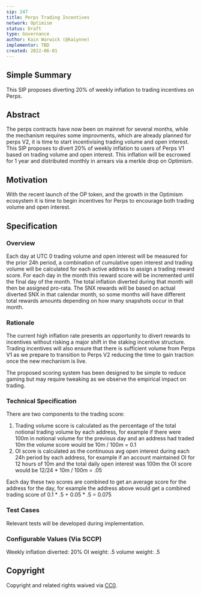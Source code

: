 ```yaml
---
sip: 247
title: Perps Trading Incentives
network: Optimism
status: Draft
type: Governance
author: Kain Warwick (@kaiynne)
implementor: TBD
created: 2022-06-01
---
```


<!--You can leave these HTML comments in your merged SIP and delete the visible duplicate text guides, they will not appear and may be helpful to refer to if you edit it again. This is the suggested template for new SIPs. Note that an SIP number will be assigned by an editor. When opening a pull request to submit your SIP, please use an abbreviated title in the filename, `sip-draft_title_abbrev.md`. The title should be 44 characters or less.-->

## Simple Summary

<!--"If you can't explain it simply, you don't understand it well enough." Simply describe the outcome the proposed changes intends to achieve. This should be non-technical and accessible to a casual community member.-->

This SIP proposes diverting 20% of weekly inflation to trading incentives on Perps. 

## Abstract

<!--A short (~200 word) description of the proposed change, the abstract should clearly describe the proposed change. This is what *will* be done if the SIP is implemented, not *why* it should be done or *how* it will be done. If the SIP proposes deploying a new contract, write, "we propose to deploy a new contract that will do x".-->

The perps contracts have now been on mainnet for several months, while the mechanism requires some improvments, which are already planned for perps V2, it is time to start incentivising trading volume and open interest. This SIP proposes to divert 20% of weekly inflation to users of Perps V1 based on trading volume and open interest. This inflation will be escrowed for 1 year and distributed monthly in arrears via a merkle drop on Optimism.

## Motivation

<!--This is the problem statement. This is the *why* of the SIP. It should clearly explain *why* the current state of the protocol is inadequate.  It is critical that you explain *why* the change is needed, if the SIP proposes changing how something is calculated, you must address *why* the current calculation is innaccurate or wrong. This is not the place to describe how the SIP will address the issue!-->

With the recent launch of the OP token, and the growth in the Optimism ecosystem it is time to begin incentives for Perps to encourage both trading volume and open interest.

## Specification

<!--The specification should describe the syntax and semantics of any new feature, there are five sections
1. Overview
2. Rationale
3. Technical Specification
4. Test Cases
5. Configurable Values
-->

### Overview

<!--This is a high level overview of *how* the SIP will solve the problem. The overview should clearly describe how the new feature will be implemented.-->

Each day at UTC 0 trading volume and open interest will be measured for the prior 24h period, a combination of cumulative open interest and trading volume will be calculated for each active address to assign a trading reward score. For each day in the month this reward score will be incremented until the final day of the month. The total inflation diverted during that month will then be assigned pro-rata. The SNX rewards will be based on actual diverted SNX in that calendar month, so some months will have different total rewards amounts depending on how many snapshots occur in that month.

### Rationale

<!--This is where you explain the reasoning behind how you propose to solve the problem. Why did you propose to implement the change in this way, what were the considerations and trade-offs. The rationale fleshes out what motivated the design and why particular design decisions were made. It should describe alternate designs that were considered and related work. The rationale may also provide evidence of consensus within the community, and should discuss important objections or concerns raised during discussion.-->

The current high inflation rate presents an opportunity to divert rewards to incentives without risking a major shift in the staking incentive structure. Trading incentives will also ensure that there is sufficient volume from Perps V1 as we prepare to transition to Perps V2 reducing the time to gain traction once the new mechanism is live.

The proposed scoring system has been designed to be simple to reduce gaming but may require tweaking as we observe the empirical impact on trading.

### Technical Specification

<!--The technical specification should outline the public API of the changes proposed. That is, changes to any of the interfaces Synthetix currently exposes or the creations of new ones.-->

There are two components to the trading score:

1. Trading volume score is calculated as the percentage of the total notional trading volume by each address, for example if there were 100m in notional volume for the previous day and an address had traded 10m the volume score would be 10m / 100m = 0.1
2. OI score is calculated as the continuous avg open interest during each 24h period by each address, for example if an account maintained OI for 12 hours of 10m and the total daily open interest was 100m the OI score would be 12/24 * 10m / 100m = .05

Each day these two scores are combined to get an average score for the address for the day, for example the address above would get a combined trading score of 0.1 * .5 + 0.05 * .5 = 0.075

### Test Cases

<!--Test cases for an implementation are mandatory for SIPs but can be included with the implementation..-->

Relevant tests will be developed during implementation.

### Configurable Values (Via SCCP)

<!--Please list all values configurable via SCCP under this implementation.-->

Weekly inflation diverted: 20%
OI weight: .5
volume weight: .5

## Copyright

Copyright and related rights waived via [CC0](https://creativecommons.org/publicdomain/zero/1.0/).

